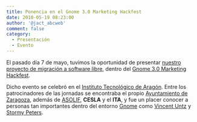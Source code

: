 ```yaml
---
title: Ponencia en el Gnome 3.0 Marketing Hackfest
date: 2010-05-19 08:23:00
author: '@jact_abcweb'
comment: false
category:
  - Presentación
  - Evento
---
```


El pasado día 7 de mayo, tuvimos la oportunidad de presentar [nuestro proyecto de migración a software libre](/files/gnome-marketing-hackfest_2010-05-07.zip), dentro del [Gnome 3.0 Marketing Hackfest](<https://wiki.gnome.org/Hackfests(2f)Marketing(2d)2010(2d)05.html>).

<!-- more -->

Dicho evento se celebró en el [Instituto Tecnológico de Aragón](http://www.ita.es/). Entre los patrocinadores de las jornadas se encontraba el propio [Ayuntamiento de Zaragoza](http://www.zaragoza.es/), además de [ASOLIF](https://es.wikipedia.org/wiki/Asolif), **CESLA** y el **ITA**, y fue un placer conocer a personas tan importantes dentro del entorno [Gnome](https://foundation.gnome.org/) como [Vincent Untz](https://www.vuntz.net/) y [Stormy Peters](http://stormyscorner.com/).
